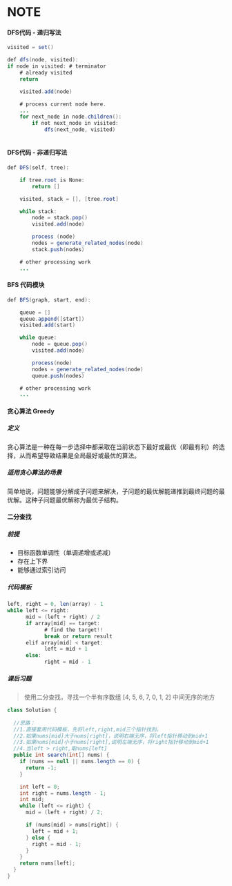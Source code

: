 # NOTE

  

#### DFS代码 - 递归写法

```java
visited = set() 

def dfs(node, visited):
if node in visited: # terminator
	# already visited 
	return 

	visited.add(node) 

	# process current node here. 
	...
	for next_node in node.children(): 
		if not next_node in visited: 
			dfs(next_node, visited)
                


```



#### DFS代码 - 非递归写法

```java
def DFS(self, tree): 

	if tree.root is None: 
		return [] 

	visited, stack = [], [tree.root]

	while stack: 
		node = stack.pop() 
		visited.add(node)

		process (node) 
		nodes = generate_related_nodes(node) 
		stack.push(nodes) 

	# other processing work 
	...
```



#### BFS 代码模块

```java
def BFS(graph, start, end):

	queue = [] 
	queue.append([start]) 
	visited.add(start)

	while queue: 
		node = queue.pop() 
		visited.add(node)

		process(node) 
		nodes = generate_related_nodes(node) 
		queue.push(nodes)

	# other processing work 
	...
```



#### 贪心算法 Greedy

##### 定义

贪心算法是一种在每一步选择中都采取在当前状态下最好或最优（即最有利）的选择，从而希望导致结果是全局最好或最优的算法。



##### 适用贪心算法的场景

简单地说，问题能够分解成子问题来解决，子问题的最优解能递推到最终问题的最优解。这种子问题最优解称为最优子结构。



#### 二分查找

##### 前提

- 目标函数单调性（单调递增或递减）
- 存在上下界
- 能够通过索引访问



##### 代码模板

```java
left, right = 0, len(array) - 1 
while left <= right: 
	  mid = (left + right) / 2 
	  if array[mid] == target: 
		    # find the target!! 
		    break or return result 
	  elif array[mid] < target: 
		    left = mid + 1 
	  else: 
		    right = mid - 1
```



##### 课后习题

>  使用二分查找，寻找一个半有序数组 [4, 5, 6, 7, 0, 1, 2] 中间无序的地方 

```java
class Solution {
  
  //思路：
  //1.直接套用代码模板，先将left,right,mid三个指针找到。
  //2.如果nums[mid]大于nums[right]，说明右端无序，将left指针移动到mid+1
  //3.如果nums[mid]小于nums[right],说明左端无序，将right指针移动到mid+1
  //4.当left > right,取nums[left]
  public int search(int[] nums) {
    if (nums == null || nums.length == 0) {
      return -1;
    }

    int left = 0;
    int right = nums.length - 1;
    int mid;
    while (left <= right) {
      mid = (left + right) / 2;

      if (nums[mid] > nums[right]) {
        left = mid + 1;
      } else {
        right = mid - 1;
      }
    }
    return nums[left];
  }
}
```

